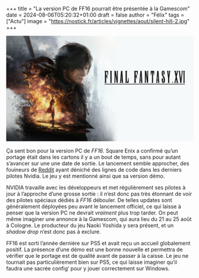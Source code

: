 +++
title = "La version PC de FF16 pourrait être présentée à la Gamescom"
date = 2024-08-06T05:20:32+01:00
draft = false
author = "Félix"
tags = ["Actu"]
image = "https://nostick.fr/articles/vignettes/aout/silent-hill-2.jpg"
+++ 

![FF16](ff16.jpg "Faites chauffer la CB")

Ça sent bon pour la version PC de *FF16*. Square Enix a confirmé qu’un portage était dans les cartons il y a un bout de temps, sans pour autant s’avancer sur une une date de sortie. Le lancement semble approcher, des fouineurs de [Reddit](https://www.reddit.com/r/nvidia/comments/1elhiea/comment/lgrn7t7/?context=3) ayant déniché des lignes de code dans les derniers pilotes Nvidia. Le jeu y est mentionné ainsi que sa version démo.

NVIDIA travaille avec les développeurs et met régulièrement ses pilotes à jour à l’approche d’une grosse sortie : il n’est donc pas très étonnant de voir des pilotes spéciaux dédiés à *FF16* débouler. De telles updates sont généralement déployées peu avant le lancement officiel, ce qui laisse à penser que la version PC ne devrait *vraiment* plus trop tarder. On peut même imaginer une annonce à la Gamescom, qui aura lieu du 21 au 25 août à Cologne. Le producteur du jeu Naoki Yoshida y sera présent, et un *shadow drop* n’est donc pas à exclure. 

FF16 est sorti l’année dernière sur PS5 et avait reçu un accueil globalement positif. La présence d’une démo est une bonne nouvelle et permettra de vérifier que le portage est de qualité avant de passer à la caisse. Le jeu ne tournait pas particulièrement bien sur PS5, ce qui laisse imaginer qu’il faudra une sacrée config’ pour y jouer correctement sur Windows.  